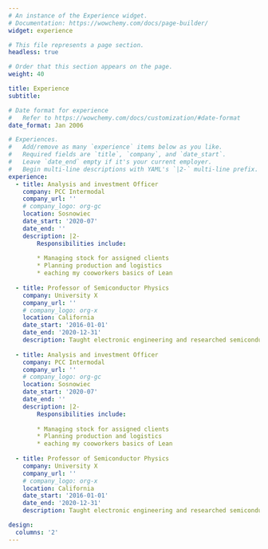 ```yaml
---
# An instance of the Experience widget.
# Documentation: https://wowchemy.com/docs/page-builder/
widget: experience

# This file represents a page section.
headless: true

# Order that this section appears on the page.
weight: 40

title: Experience
subtitle:

# Date format for experience
#   Refer to https://wowchemy.com/docs/customization/#date-format
date_format: Jan 2006

# Experiences.
#   Add/remove as many `experience` items below as you like.
#   Required fields are `title`, `company`, and `date_start`.
#   Leave `date_end` empty if it's your current employer.
#   Begin multi-line descriptions with YAML's `|2-` multi-line prefix.
experience:
  - title: Analysis and investment Officer
    company: PCC Intermodal
    company_url: ''
    # company_logo: org-gc
    location: Sosnowiec
    date_start: '2020-07'
    date_end: ''
    description: |2-
        Responsibilities include:
        
        * Managing stock for assigned clients
        * Planning production and logistics
        * eaching my cooworkers basics of Lean
   
  - title: Professor of Semiconductor Physics
    company: University X
    company_url: ''
    # company_logo: org-x
    location: California
    date_start: '2016-01-01'
    date_end: '2020-12-31'
    description: Taught electronic engineering and researched semiconductor physics.
    
  - title: Analysis and investment Officer
    company: PCC Intermodal
    company_url: ''
    # company_logo: org-gc
    location: Sosnowiec
    date_start: '2020-07'
    date_end: ''
    description: |2-
        Responsibilities include:
        
        * Managing stock for assigned clients
        * Planning production and logistics
        * eaching my cooworkers basics of Lean
   
  - title: Professor of Semiconductor Physics
    company: University X
    company_url: ''
    # company_logo: org-x
    location: California
    date_start: '2016-01-01'
    date_end: '2020-12-31'
    description: Taught electronic engineering and researched semiconductor physics.

design:
  columns: '2'
---
```


